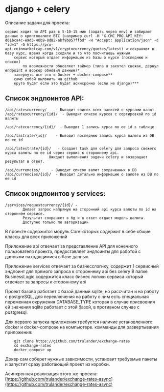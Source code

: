 # django + celery
Описание задачи для проекта:
```team foundation
сервис ходит по API раз в 5-10-15 мин (задать через env) и забирают данные о криптовалюте BTC (например curl -H "X-CMC_PRO_API_KEY: d61bca4c-e9d3-40b9-8d82-abf9b057ffbd" -H "Accept: application/json" -d "id=1" -G https://pro-api.coinmarketcap.com/v1/cryptocurrency/quotes/latest) и сохраняют в базу курс, время когда сходили и то что посчитаешь нужным
    сервис который отдает информацию из базы о курсе (последнюю и список)
        по возможности обновляет таймер (типа я захотел свежак, дернул endpoint и воркер обновил данные)*
    завернуть все это в Docker + docker-compose**
    само собой выложить на github
    круто будет если это будет асинхронно (если не django)***
```


## Список эндпоинтов API:
```team foundation
/api/ratescurrency/    - Выводит список всех записей с курсами валют
/api/ratescurrency/{id}/  - Выводит список курсов с сортировкой по id валюты

/api/ratecurrency/{id}/  - Выводит 1 запись курса по ее id в таблице

/api/lastrate/{id}/    - Выводит последнюю запись курса валюты из DB по ее id

/api/latestrate/{id}/   - Создает task для celery для запроса свежего курса валюты по ее id через сервис к стороннему api.
                    Ожидает выполнения задачи celery и возвращает результат в ответ.
                    
/api/currencies/     - Выводит список валют сохраненных в DB
/api/currencies/{id}/  - Выводит детально информацию о валюте из DB по ее id
```

## Список эндпоинтов у services:
```team foundation
/services/requestcurrency/{id}/ - 
        Делает запрос напрямую на сторонний api курса валюты по id на стороннем сервисе.
        Результат сохраняет в бд и в ответ отдает модель валюты.
        Доступно только по авторизации
```


В проекте содержится модуль Core которых содержит в себе общие классы для всех приложений

Приложение api отвечает за представление API для конечного пользователя проекта, предоставляет эндпоинты
для работой с данными находящимися в базе данных.

Приложение services отвечает за бизнесслогику, содержит 1 сервисный эндпоинт для прямого запроса к стороннему api без celery
В папке BusinessLogic содержится класс бизнес логики сервиса который отвечает за запросы к стороннему api

Проект базово работает с базой данный sqlite, но рассчитан и на работу с postgreSQL, для переключения на работу с ним есть 
специальная переменная окружения DATABASE_TYPE которая в случае присвоения ей значения sqlite работает с этой базой, в противном случае с postgresql.


Для первого запуска приложения требуется наличие установленного docker и docker-compose на компьютере.
комманды для развертывания приложения:
```shell
    git clone https://github.com/trulander/exchange-rates
    cd exchange-rates
    docker-compose up
```

Докер сам соберет нужные зависимости, установит требуемые пакеты и запустит сразу работающий проект из коробки.

Асинхронная реализация этого же проекта: [https://github.com/trulander/exchange-rates-async](https://github.com/trulander/exchange-rates-async)
